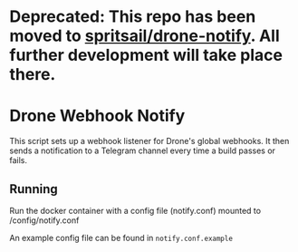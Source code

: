 # Deprecated: This repo has been moved to [spritsail/drone-notify](https://github.com/spritsail/drone-notify). All further development will take place there.

# Drone Webhook Notify

This script sets up a webhook listener for Drone's global webhooks. It then sends a notification to a Telegram channel every time a build passes or fails.

## Running

Run the docker container with a config file (notify.conf) mounted to /config/notify.conf

An example config file can be found in `notify.conf.example`
